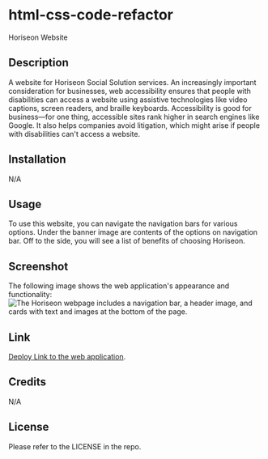 # html-css-code-refactor
Horiseon Website

## Description

A website for Horiseon Social Solution services. An increasingly important consideration for businesses, web accessibility ensures that people with disabilities can access a website using assistive technologies like video captions, screen readers, and braille keyboards. Accessibility is good for business&mdash;for one thing, accessible sites rank higher in search engines like Google. It also helps companies avoid litigation, which might arise if people with disabilities can't access a website.

## Installation

N/A

## Usage

To use this website, you can navigate the navigation bars for various options. Under the banner image are contents of the options on navigation bar. Off to the side, you will see a list of benefits of choosing Horiseon.

## Screenshot

The following image shows the web application's appearance and functionality:
![The Horiseon webpage includes a navigation bar, a header image, and cards with text and images at the bottom of the page.](./assets/images/captures_chrome-capture-2022-9-21.png)

## Link

[Deploy Link to the web application](https://m1xzo.github.io/01chl-html-css-code-refactor/).

## Credits

N/A

## License

Please refer to the LICENSE in the repo.
